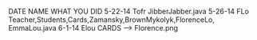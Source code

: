 DATE		NAME		WHAT YOU DID
5-22-14		Tofr		JibberJabber.java
5-26-14		FLo			Teacher,Students,Cards,Zamansky,BrownMykolyk,FlorenceLo, EmmaLou.java 
6-1-14		Elou		CARDS --> Florence.png
